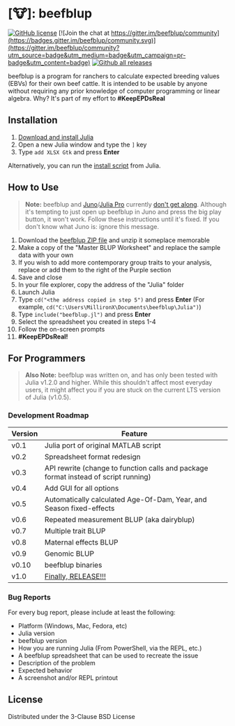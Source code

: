# [:cow:]: beefblup

[![GitHub license](https://img.shields.io/github/license/MillironX/beefblup)](https://github.com/MillironX/beefblup/blob/master/LICENSE.md)
[![Join the chat at https://gitter.im/beefblup/community](https://badges.gitter.im/beefblup/community.svg)](https://gitter.im/beefblup/community?utm_source=badge&utm_medium=badge&utm_campaign=pr-badge&utm_content=badge)
[![Github all releases](https://img.shields.io/github/downloads/MillironX/beefblup/total.svg)](https://GitHub.com/MillironX/beefblup/releases)

beefblup is a program for ranchers to calculate expected breeding
values (EBVs) for their own beef cattle. It is intended to be usable by anyone
without requiring any prior knowledge of computer programming or linear algebra.
Why? It's part of my effort to
**\#KeepEPDsReal**

## Installation

1. [Download and install Julia](https://julialang.org/downloads/platform/)
2. Open a new Julia window and type the `]` key
3. Type `add XLSX Gtk` and press **Enter**

Alternatively, you can run the [install
script](https://github.com/MillironX/beefblup/raw/master/Julia/install.jl) from
Julia.

## How to Use

> **Note:** beefblup and [Juno](https://junolab.org)/[Julia Pro](https://juliacomputing.com/products/juliapro.html) currently [don't get along](https://github.com/JunoLab/Juno.jl/issues/118).
> Although it's tempting to just open up beefblup in Juno and press the big play
> button, it won't work. Follow these instructions until it's fixed. If you
> don't know what Juno is: ignore this message.

1. Download the [beefblup ZIP
   file](https://github.com/MillironX/beefblup/archive/v0.1.zip) and unzip it
   someplace memorable
2. Make a copy of the "Master BLUP Worksheet" and replace the sample data with your own
3. If you wish to add more contemporary group traits to your analysis, replace
   or add them to the right of the Purple section
4. Save and close
5. In your file explorer, copy the address of the "Julia" folder
6. Launch Julia
7. Type `cd("<the address copied in step 5")` and press **Enter** (For example,
   `cd("C:\Users\MillironX\Documents\beefblup\Julia")`)
8. Type `include("beefblup.jl")` and press **Enter**
9. Select the spreadsheet you created in steps 1-4
10. Follow the on-screen prompts
11. **#KeepEPDsReal!**

## For Programmers

> **Also Note:** beefblup was written on, and has only been tested with Julia
> v1.2.0 and higher. While this shouldn't affect most everyday users, it might
> affect you if you are stuck on the current LTS version of Julia (v1.0.5).

### Development Roadmap

| Version | Feature                                                             |
| ------- | ------------------------------------------------------------------- |
| v0.1    | Julia port of original MATLAB script                                |
| v0.2    | Spreadsheet format redesign                                         |
| v0.3    | API rewrite (change to function calls and package format instead of script running)    |
| v0.4    | Add GUI for all options                                             |
| v0.5    | Automatically calculated Age-Of-Dam, Year, and Season fixed-effects |
| v0.6    | Repeated measurement BLUP (aka dairyblup)                           |
| v0.7    | Multiple trait BLUP                                                 |
| v0.8    | Maternal effects BLUP                                               |
| v0.9    | Genomic BLUP                                                        |
| v0.10   | beefblup binaries                                                   |
| v1.0    | [Finally, RELEASE!!!](https://youtu.be/1CBjxGdgC1w?t=282)           |

### Bug Reports

For every bug report, please include at least the following:

- Platform (Windows, Mac, Fedora, etc)
- Julia version
- beefblup version
- How you are running Julia (From PowerShell, via the REPL, etc.)
- A beefblup spreadsheet that can be used to recreate the issue
- Description of the problem
- Expected behavior
- A screenshot and/or REPL printout

## License

Distributed under the 3-Clause BSD License
